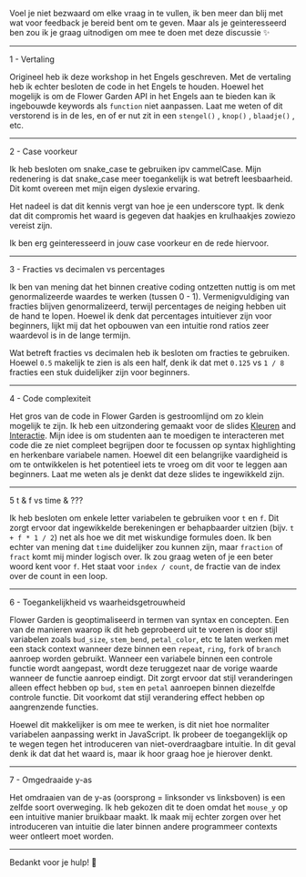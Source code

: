 Voel je niet bezwaard om elke vraag in te vullen, ik ben meer dan blij met wat voor feedback je bereid bent om te geven. Maar als je geinteresseerd ben zou ik je graag uitnodigen om mee te doen met deze discussie ✨

---

1 - Vertaling

Origineel heb ik deze workshop in het Engels geschreven. Met de vertaling heb ik echter besloten de code in het Engels te houden. Hoewel het mogelijk is om de Flower Garden API in het Engels aan te bieden kan ik ingebouwde keywords als `function` niet aanpassen. Laat me weten of dit verstorend is in de les, en of er nut zit in een `stengel()` , `knop()` , `blaadje()` , etc.

---

2 - Case voorkeur

Ik heb besloten om snake_case te gebruiken ipv cammelCase. Mijn redenering is dat snake_case meer toegankelijk is wat betreft leesbaarheid. Dit komt overeen met mijn eigen dyslexie ervaring.

Het nadeel is dat dit kennis vergt van hoe je een underscore typt. Ik denk dat dit compromis het waard is gegeven dat haakjes en krulhaakjes zowiezo vereist zijn.

Ik ben erg geinteresseerd in jouw case voorkeur en de rede hiervoor.

---

3 - Fracties vs decimalen vs percentages

Ik ben van mening dat het binnen creative coding ontzetten nuttig is om met genormalizeerde waardes te werken (tussen 0 - 1). Vermenigvuldiging van fracties blijven genormalizeerd, terwijl percentages de neiging hebben uit de hand te lopen. Hoewel ik denk dat percentages intuitiever zijn voor beginners, lijkt mij dat het opbouwen van een intuitie rond ratios zeer waardevol is in de lange termijn.

Wat betreft fracties vs decimalen heb ik besloten om fracties te gebruiken. Hoewel `0.5` makelijk te zien is als een half, denk ik dat met `0.125` vs `1 / 8` fracties een stuk duidelijker zijn voor beginners.

---

4 - Code complexiteit

Het gros van de code in Flower Garden is gestroomlijnd om zo klein mogelijk te zijn. Ik heb een uitzondering gemaakt voor de slides [Kleuren](/bloemen-tuin/het-tuin-assortiment/kleuren) and [Interactie](/bloemen-tuin/het-tuin-assortiment/interactie). Mijn idee is om studenten aan te moedigen te interacteren met code die ze niet compleet begrijpen door te focussen op syntax highlighting en herkenbare variabele namen. Hoewel dit een belangrijke vaardigheid is om te ontwikkelen is het potentieel iets te vroeg om dit voor te leggen aan beginners. Laat me weten als je denkt dat deze slides te ingewikkeld zijn.

---

5 t & f vs time & ???

Ik heb besloten om enkele letter variabelen te gebruiken voor `t` en `f`. Dit zorgt ervoor dat ingewikkelde berekeningen er behapbaarder uitzien (bijv. `t + f * 1 / 2`) net als hoe we dit met wiskundige formules doen. Ik ben echter van mening dat `time` duidelijker zou kunnen zijn, maar `fraction` of `fract` komt mij minder logisch over. Ik zou graag weten of je een beter woord kent voor `f`. Het staat voor `index / count`, de fractie van de index over de count in een loop.

---

6 - Toegankelijkheid vs waarheidsgetrouwheid

Flower Garden is geoptimaliseerd in termen van syntax en concepten. Een van de manieren waarop ik dit heb geprobeerd uit te voeren is door stijl variabelen zoals `bud_size`, `stem_bend`, `petal_color`, etc te laten werken met een stack context wanneer deze binnen een `repeat`, `ring`, `fork` of `branch` aanroep worden gebruikt. Wanneer een variabele binnen een controle functie wordt aangepast, wordt deze teruggezet naar de vorige waarde wanneer de functie aanroep eindigt. Dit zorgt ervoor dat stijl veranderingen alleen effect hebben op `bud`, `stem` en `petal` aanroepen binnen diezelfde controle functie. Dit voorkomt dat stijl verandering effect hebben op aangrenzende functies.

Hoewel dit makkelijker is om mee te werken, is dit niet hoe normaliter variabelen aanpassing werkt in JavaScript. Ik probeer de toegangeklijk op te wegen tegen het introduceren van niet-overdraagbare intuitie. In dit geval denk ik dat dat het waard is, maar ik hoor graag hoe je hierover denkt.

---

7 - Omgedraaide y-as

Het omdraaien van de y-as (oorsprong = linksonder vs linksboven) is een zelfde soort overweging. Ik heb gekozen dit te doen omdat het `mouse_y` op een intuitive manier bruikbaar maakt. Ik maak mij echter zorgen over het introduceren van intuitie die later binnen andere programmeer contexts weer ontleert moet worden.

---

Bedankt voor je hulp! 🤗